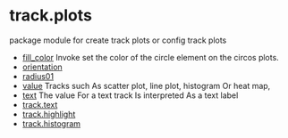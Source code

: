 ﻿# track.plots

package module for create track plots or config track plots

+ [fill_color](track.plots/fill_color.1) Invoke set the color of the circle element on the circos plots.
+ [orientation](track.plots/orientation.1) 
+ [radius01](track.plots/radius01.1) 
+ [value](track.plots/value.1) Tracks such As scatter plot, line plot, histogram Or heat map, 
+ [text](track.plots/text.1) The value For a text track Is interpreted As a text label 
+ [track.text](track.plots/track.text.1) 
+ [track.highlight](track.plots/track.highlight.1) 
+ [track.histogram](track.plots/track.histogram.1) 
